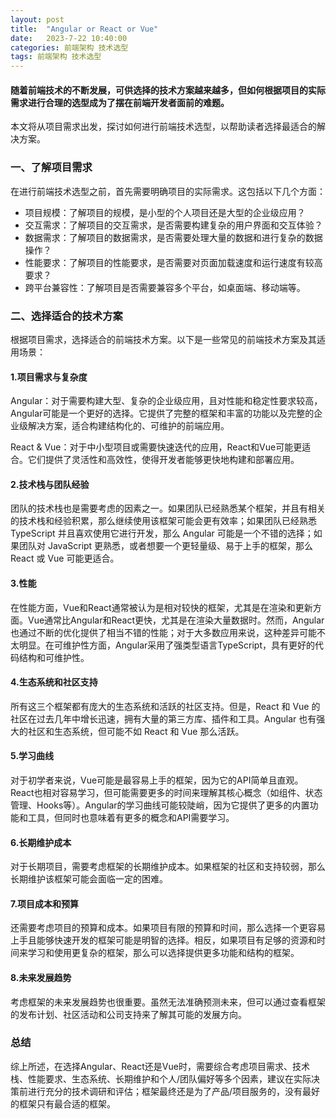 ```yaml
---
layout: post
title:  "Angular or React or Vue"
date:   2023-7-22 10:40:00
categories: 前端架构 技术选型
tags: 前端架构 技术选型
---
```

#### 随着前端技术的不断发展，可供选择的技术方案越来越多，但如何根据项目的实际需求进行合理的选型成为了摆在前端开发者面前的难题。

本文将从项目需求出发，探讨如何进行前端技术选型，以帮助读者选择最适合的解决方案。

### 一、了解项目需求
在进行前端技术选型之前，首先需要明确项目的实际需求。这包括以下几个方面：
- 项目规模：了解项目的规模，是小型的个人项目还是大型的企业级应用？
- 交互需求：了解项目的交互需求，是否需要构建复杂的用户界面和交互体验？
- 数据需求：了解项目的数据需求，是否需要处理大量的数据和进行复杂的数据操作？
- 性能要求：了解项目的性能要求，是否需要对页面加载速度和运行速度有较高要求？
- 跨平台兼容性：了解项目是否需要兼容多个平台，如桌面端、移动端等。

### 二、选择适合的技术方案
根据项目需求，选择适合的前端技术方案。以下是一些常见的前端技术方案及其适用场景：

#### 1.项目需求与复杂度
Angular：对于需要构建大型、复杂的企业级应用，且对性能和稳定性要求较高，Angular可能是一个更好的选择。它提供了完整的框架和丰富的功能以及完整的企业级解决方案，适合构建结构化的、可维护的前端应用。

React & Vue：对于中小型项目或需要快速迭代的应用，React和Vue可能更适合。它们提供了灵活性和高效性，使得开发者能够更快地构建和部署应用。

#### 2.技术栈与团队经验
团队的技术栈也是需要考虑的因素之一。如果团队已经熟悉某个框架，并且有相关的技术栈和经验积累，那么继续使用该框架可能会更有效率；如果团队已经熟悉 TypeScript 并且喜欢使用它进行开发，那么 Angular 可能是一个不错的选择；如果团队对 JavaScript 更熟悉，或者想要一个更轻量级、易于上手的框架，那么 React 或 Vue 可能更适合。

#### 3.性能
在性能方面，Vue和React通常被认为是相对较快的框架，尤其是在渲染和更新方面。Vue通常比Angular和React更快，尤其是在渲染大量数据时。然而，Angular也通过不断的优化提供了相当不错的性能；对于大多数应用来说，这种差异可能不太明显。在可维护性方面，Angular采用了强类型语言TypeScript，具有更好的代码结构和可维护性。

#### 4.生态系统和社区支持
所有这三个框架都有庞大的生态系统和活跃的社区支持。但是，React 和 Vue 的社区在过去几年中增长迅速，拥有大量的第三方库、插件和工具。Angular 也有强大的社区和生态系统，但可能不如 React 和 Vue 那么活跃。

#### 5.学习曲线
对于初学者来说，Vue可能是最容易上手的框架，因为它的API简单且直观。React也相对容易学习，但可能需要更多的时间来理解其核心概念（如组件、状态管理、Hooks等）。Angular的学习曲线可能较陡峭，因为它提供了更多的内置功能和工具，但同时也意味着有更多的概念和API需要学习。

#### 6.长期维护成本
对于长期项目，需要考虑框架的长期维护成本。如果框架的社区和支持较弱，那么长期维护该框架可能会面临一定的困难。

#### 7.项目成本和预算
还需要考虑项目的预算和成本。如果项目有限的预算和时间，那么选择一个更容易上手且能够快速开发的框架可能是明智的选择。相反，如果项目有足够的资源和时间来学习和使用更复杂的框架，那么可以选择提供更多功能和结构的框架。

#### 8.未来发展趋势
考虑框架的未来发展趋势也很重要。虽然无法准确预测未来，但可以通过查看框架的发布计划、社区活动和公司支持来了解其可能的发展方向。


### 总结
综上所述，在选择Angular、React还是Vue时，需要综合考虑项目需求、技术栈、性能要求、生态系统、长期维护和个人/团队偏好等多个因素，建议在实际决策前进行充分的技术调研和评估；框架最终还是为了产品/项目服务的，没有最好的框架只有最合适的框架。
